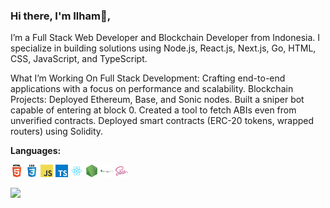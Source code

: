 ### Hi there, I'm Ilham👦,
I’m a Full Stack Web Developer and Blockchain Developer from Indonesia.
I specialize in building solutions using Node.js, React.js, Next.js, Go, HTML, CSS, JavaScript, and TypeScript.

What I’m Working On
Full Stack Development: Crafting end-to-end applications with a focus on performance and scalability.
Blockchain Projects:
Deployed Ethereum, Base, and Sonic nodes.
Built a sniper bot capable of entering at block 0.
Created a tool to fetch ABIs even from unverified contracts.
Deployed smart contracts (ERC-20 tokens, wrapped routers) using Solidity.

**Languages:**  

<code><img height="20" src="https://raw.githubusercontent.com/github/explore/80688e429a7d4ef2fca1e82350fe8e3517d3494d/topics/html/html.png"></code>
<code><img height="20" src="https://raw.githubusercontent.com/github/explore/80688e429a7d4ef2fca1e82350fe8e3517d3494d/topics/css/css.png"></code>
<code><img height="20" src="https://raw.githubusercontent.com/github/explore/80688e429a7d4ef2fca1e82350fe8e3517d3494d/topics/javascript/javascript.png"></code>
<code><img height="20" src="https://raw.githubusercontent.com/github/explore/80688e429a7d4ef2fca1e82350fe8e3517d3494d/topics/typescript/typescript.png"></code>
<code><img height="20" src="https://raw.githubusercontent.com/github/explore/80688e429a7d4ef2fca1e82350fe8e3517d3494d/topics/react/react.png"></code>
<code><img height="20" src="https://raw.githubusercontent.com/github/explore/80688e429a7d4ef2fca1e82350fe8e3517d3494d/topics/nodejs/nodejs.png"></code>
<code><img height="20" src="https://raw.githubusercontent.com/github/explore/80688e429a7d4ef2fca1e82350fe8e3517d3494d/topics/mongodb/mongodb.png"></code>
<code><img height="20" src="https://raw.githubusercontent.com/github/explore/80688e429a7d4ef2fca1e82350fe8e3517d3494d/topics/sass/sass.png"></code>

<!-- ![Top Langs](https://github-readme-stats.vercel.app/api/top-langs/?username=iilhamriz&theme=tokyonight&layout=compact) -->

![](https://komarev.com/ghpvc/?username=iilhamriz)

 <!--⭐️ From [Piyush Agarwal](https://github.com/iilhamriz)-->
